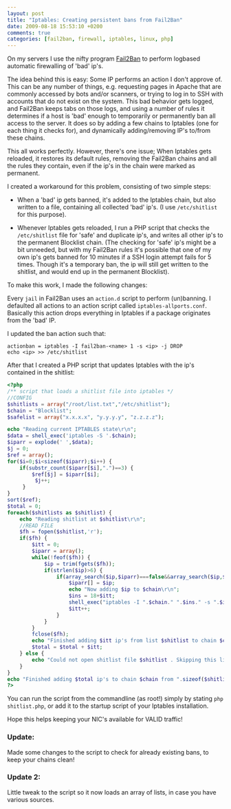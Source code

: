 ```yaml
---
layout: post
title: "Iptables: Creating persistent bans from Fail2Ban"
date: 2009-08-18 15:53:10 +0200
comments: true
categories: [fail2ban, firewall, iptables, linux, php]
---
```

On my servers I use the nifty program [Fail2Ban][1] to perform logbased automatic firewalling of 'bad' ip's. 

The idea behind this is easy: Some IP performs an action I don't approve of. This can be any number of things, e.g. requesting pages in Apache that are commonly accessed by bots and/or scanners, or trying to log in to SSH with accounts that do not exist on the system. This bad behavior gets logged, and Fail2Ban keeps tabs on those logs, and using a number of rules it determines if a host is 'bad' enough to temporarily or permanently ban all access to the server. It does so by adding a few chains to Iptables (one for each thing it checks for), and dynamically adding/removing IP's to/from these chains. 

This all works perfectly. However, there's one issue; When Iptables gets reloaded, it restores its default rules, removing the Fail2Ban chains and all the rules they contain, even if the ip's in the chain were marked as permanent.

I created a workaround for this problem, consisting of two simple steps: 

 - When a 'bad' ip gets banned, it's added to the Iptables chain, but also written to a file, containing all collected 'bad' ip's. (I use `/etc/shitlist` for this purpose). 

 - Whenever Iptables gets reloaded, I run a PHP script that checks the `/etc/shitlist` file for 'safe' and duplicate ip's, and writes all other ip's to the permanent Blocklist chain. (The checking for 'safe' ip's might be a bit unneeded, but with my Fail2Ban rules it's possible that one of my own ip's gets banned for 10 minutes if a SSH login attempt fails for 5 times. Though it's a temporary ban, the ip will still get written to the shitlist, and would end up in the permanent Blocklist). 


To make this work, I made the following changes: 

Every `jail` in Fail2Ban uses an `action.d` script to perform (un)banning. I defaulted all actions to an action script called `iptables-allports.conf`. Basically this action drops everything in Iptables if a package originates from the 'bad' IP. 

I updated the ban action such that:

```
actionban = iptables -I fail2ban-<name> 1 -s <ip> -j DROP
echo <ip> >> /etc/shitlist
```

After that I created a PHP script that updates Iptables with the ip's contained in the shitlist:


``` php shitlist.php
<?php 
/** script that loads a shitlist file into iptables */ 
//CONFIG 
$shitlists = array("/root/list.txt","/etc/shitlist");
$chain = "Blocklist";
$safelist = array("x.x.x.x", "y.y.y.y", "z.z.z.z");

echo "Reading current IPTABLES state\r\n";
$data = shell_exec('iptables -S '.$chain);
$iparr = explode(' ',$data);
$j = 0;
$ref = array();
for($i=0;$i<sizeof($iparr);$i++) {
	if(substr_count($iparr[$i],".")==3) {
 		$ref[$j] = $iparr[$i];
		 $j++;
	 }
}
sort($ref);
$total = 0;
foreach($shitlists as $shitlist) {
	echo "Reading shitlist at $shitlist\r\n";
	//READ FILE
	$fh = fopen($shitlist,'r');
	if($fh) {
		$itt = 0;
		$iparr = array();
		while(!feof($fh)) {
			$ip = trim(fgets($fh));
			if(strlen($ip)>6) {
				if(array_search($ip,$iparr)===false&&array_search($ip,$safelist)===false&&array_search($ip."/32",$ref)===false) {
					$iparr[] = $ip;
					echo "Now adding $ip to $chain\r\n";
					$ins = 18+$itt;
					shell_exec("iptables -I ".$chain." ".$ins." -s ".$ip."/32 -j DROP");
					$itt++;
				}
 			}
		}
		fclose($fh);
		echo "Finished adding $itt ip's from list $shitlist to chain $chain . Bye!\r\n";
		$total = $total + $itt;
	} else {
 		echo "Could not open shitlist file $shitlist . Skipping this list\r\n";
	}
}
echo "Finished adding $total ip's to chain $chain from ".sizeof($shitlists)." shitlists.\r\n";
?> 
```

You can run the script from the commandline (as root!) simply by stating `php shitlist.php`, or add it to the startup script of your Iptables installation. 

Hope this helps keeping your NIC's available for VALID traffic! 

### Update:

Made some changes to the script to check for already existing bans, to keep your chains clean! 

### Update 2:

Little tweak to the script so it now loads an array of lists, in case you have various sources.


[1]: http://www.fail2ban.org/wiki/index.php/Main_Page
